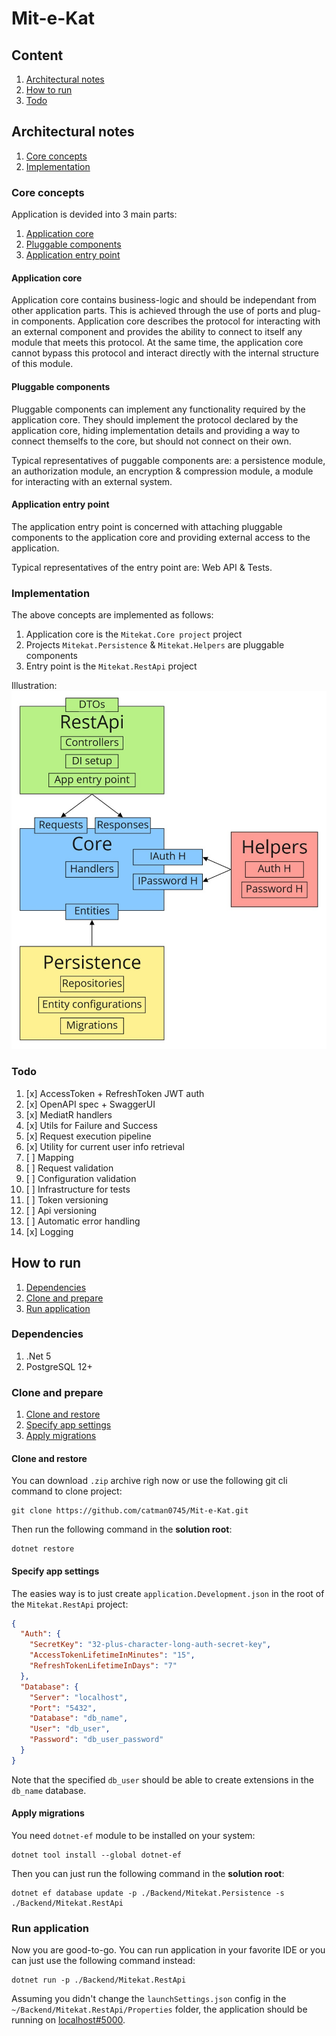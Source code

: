 # Mit-e-Kat

## Content

1. [Architectural notes](#Architectural-notes)
2. [How to run](#How-to-run)
3. [Todo](#Todo)

## Architectural notes

1. [Core concepts](#Core-concepts)
2. [Implementation](#Implementation)

### Core concepts

Application is devided into 3 main parts:
1. [Application core](#Application-core)
2. [Pluggable components](#Pluggable-components)
3. [Application entry point](#Application-entry-point)

#### Application core

Application core contains business-logic and should be independant from other
application parts. This is achieved through the use of ports and plug-in
components. Application core describes the protocol for interacting with an
external component and provides the ability to connect to itself any module that
meets this protocol. At the same time, the application core cannot bypass this
protocol and interact directly with the internal structure of this module.

#### Pluggable components

Pluggable components can implement any functionality required by the application
core. They should implement the protocol declared by the application core,
hiding implementation details and providing a way to connect themselfs to the
core, but should not connect on their own.

Typical representatives of puggable components are: a persistence module, an
authorization module, an encryption & compression module, a module for
interacting with an external system.

#### Application entry point

The application entry point is concerned with attaching pluggable components to
the application core and providing external access to the application.

Typical representatives of the entry point are: Web API & Tests.

### Implementation

The above concepts are implemented as follows:
1. Application core is the `Mitekat.Core project` project
2. Projects `Mitekat.Persistence` & `Mitekat.Helpers` are pluggable components
3. Entry point is the `Mitekat.RestApi` project

Illustration:
![Project Diagram](github/Project%20Diagram.jpg)

### Todo

1. [x] AccessToken + RefreshToken JWT auth
2. [x] OpenAPI spec + SwaggerUI
3. [x] MediatR handlers
4. [x] Utils for Failure and Success
5. [x] Request execution pipeline
6. [x] Utility for current user info retrieval
7. [ ] Mapping
8. [ ] Request validation
9. [ ] Configuration validation
10. [ ] Infrastructure for tests
11. [ ] Token versioning
12. [ ] Api versioning
13. [ ] Automatic error handling
14. [x] Logging

## How to run

1. [Dependencies](#Dependencies)
2. [Clone and prepare](#Clone-and-restore)
3. [Run application](#Run-application)

### Dependencies

1. .Net 5
2. PostgreSQL 12+

### Clone and prepare

1. [Clone and restore](#Clone-and-restore)
2. [Specify app settings](#Specify-app-settings)
3. [Apply migrations](#Apply-migrations)

#### Clone and restore

You can download `.zip` archive righ now or use the following git cli command to
clone project:
```
git clone https://github.com/catman0745/Mit-e-Kat.git
```

Then run the following command in the **solution root**:
```
dotnet restore
```

#### Specify app settings

The easies way is to just create `application.Development.json` in the root of
the `Mitekat.RestApi` project:
```json
{
  "Auth": {
    "SecretKey": "32-plus-character-long-auth-secret-key",
    "AccessTokenLifetimeInMinutes": "15",
    "RefreshTokenLifetimeInDays": "7"
  },
  "Database": {
    "Server": "localhost",
    "Port": "5432",
    "Database": "db_name",
    "User": "db_user",
    "Password": "db_user_password"
  }
}
```
Note that the specified `db_user` should be able to create extensions in the
`db_name` database.

#### Apply migrations

You need `dotnet-ef` module to be installed on your system:
```
dotnet tool install --global dotnet-ef
```

Then you can just run the following command in the **solution root**:
```
dotnet ef database update -p ./Backend/Mitekat.Persistence -s ./Backend/Mitekat.RestApi
```

### Run application

Now you are good-to-go. You can run application in your favorite IDE or you can
just use the following command instead:
```
dotnet run -p ./Backend/Mitekat.RestApi
```

Assuming you didn't change the `launchSettings.json` config in the
`~/Backend/Mitekat.RestApi/Properties` folder, the application should be running
on [localhost#5000](http://localhost:5000).
